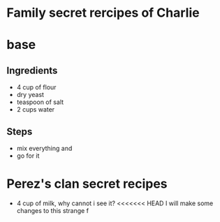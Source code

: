# Family secret rercipes of Charlie

# base

## Ingredients
- 4 cup of flour
- dry yeast
- teaspoon of salt
- 2 cups water

## Steps
- mix everything and
- go for it
# Perez's clan secret recipes
- 4 cup of milk,
why cannot i see it?
<<<<<<< HEAD
I will make some changes to this strange f
